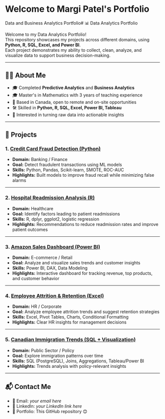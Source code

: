 # Welcome to Margi Patel's Portfolio
Data and Business Analytics Portfolio# 📊 Data Analytics Portfolio

Welcome to my Data Analytics Portfolio!  
This repository showcases my projects across different domains, using **Python, R, SQL, Excel, and Power BI**.  
Each project demonstrates my ability to collect, clean, analyze, and visualize data to support business decision-making.  

---

## 👩‍💻 About Me
- 🎓 Completed **Predictive Analytics** and **Business Analytics**  
- 🎓 Master's in Mathematics with 3 years of teaching experience  
- 📍 Based in Canada, open to remote and on-site opportunities  
- 🛠️ Skilled in **Python, R, SQL, Excel, Power BI, Tableau**  
- 🌱 Interested in turning raw data into actionable insights  

---

## 📂 Projects

### 1. [Credit Card Fraud Detection (Python)](./01_credit_card_fraud_detection)
- **Domain:** Banking / Finance  
- **Goal:** Detect fraudulent transactions using ML models  
- **Skills:** Python, Pandas, Scikit-learn, SMOTE, ROC-AUC  
- **Highlights:** Built models to improve fraud recall while minimizing false alarms  

---

### 2. [Hospital Readmission Analysis (R)](./02_hospital_readmission_analysis)
- **Domain:** Healthcare  
- **Goal:** Identify factors leading to patient readmissions  
- **Skills:** R, dplyr, ggplot2, logistic regression  
- **Highlights:** Recommendations to reduce readmission rates and improve patient outcomes  

---

### 3. [Amazon Sales Dashboard (Power BI)](./03_amazon_sales_dashboard)
- **Domain:** E-commerce / Retail  
- **Goal:** Analyze and visualize sales trends and customer insights  
- **Skills:** Power BI, DAX, Data Modeling  
- **Highlights:** Interactive dashboard for tracking revenue, top products, and customer behavior  

---

### 4. [Employee Attrition & Retention (Excel)](./04_employee_attrition_excel)
- **Domain:** HR / Corporate  
- **Goal:** Analyze employee attrition trends and suggest retention strategies  
- **Skills:** Excel, Pivot Tables, Charts, Conditional Formatting  
- **Highlights:** Clear HR insights for management decisions  

---

### 5. [Canadian Immigration Trends (SQL + Visualization)](./05_canadian_immigration_trends_sql)
- **Domain:** Public Sector / Policy  
- **Goal:** Explore immigration patterns over time  
- **Skills:** SQL (PostgreSQL), Joins, Aggregations, Tableau/Power BI  
- **Highlights:** Trends analysis with policy-relevant insights  

---

## 📬 Contact Me
- 📧 Email: *your email here*  
- 🔗 LinkedIn: *your LinkedIn link here*  
- 📂 Portfolio: This GitHub repository 😊  
